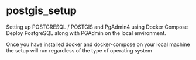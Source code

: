 # postgis_setup
Setting up POSTGRESQL / POSTGIS and PgAdmin4 using Docker Compose
Deploy PostgreSQL along with PGAdmin on the local environment.

Once you have installed docker and docker-compose on your local machine the setup will run regardless of the type of operating system

